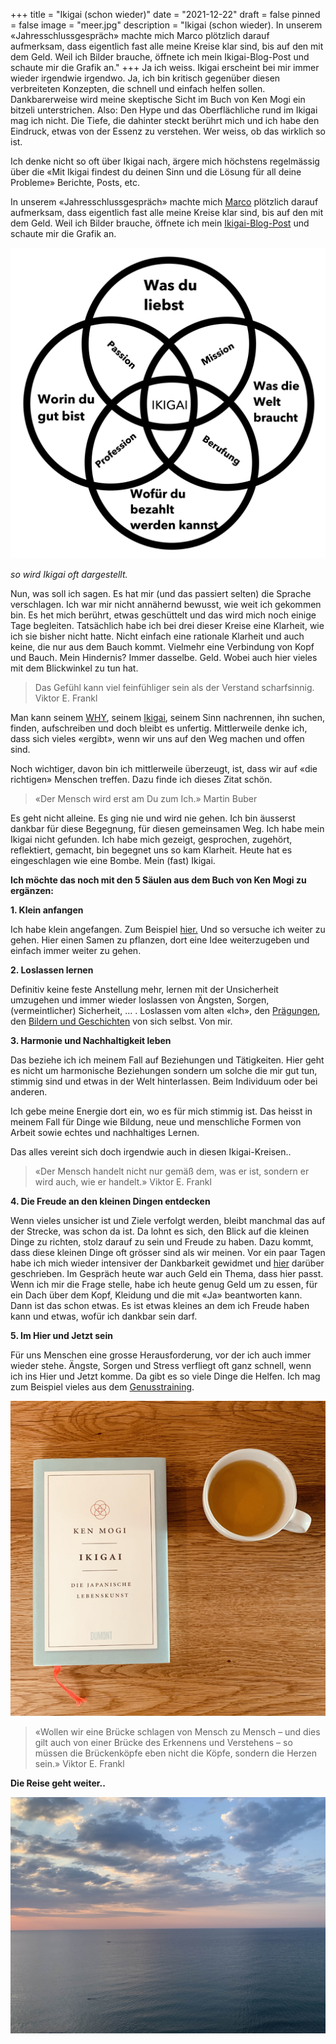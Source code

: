 +++
title = "Ikigai (schon wieder)"
date = "2021-12-22"
draft = false
pinned = false
image = "meer.jpg"
description = "Ikigai (schon wieder). In unserem «Jahresschlussgespräch» machte mich Marco plötzlich darauf aufmerksam, dass eigentlich fast alle meine Kreise klar sind, bis auf den mit dem Geld. Weil ich Bilder brauche, öffnete ich mein Ikigai-Blog-Post und schaute mir die Grafik an."
+++
Ja ich weiss. Ikigai erscheint bei mir immer wieder irgendwie irgendwo. Ja, ich bin kritisch gegenüber diesen verbreiteten Konzepten, die schnell und einfach helfen sollen. Dankbarerweise wird meine skeptische Sicht im Buch von Ken Mogi ein bitzeli unterstrichen. Also: Den Hype und das Oberflächliche rund im Ikigai mag ich nicht. Die Tiefe, die dahinter steckt berührt mich und ich habe den Eindruck, etwas von der Essenz zu verstehen. Wer weiss, ob das wirklich so ist. 

Ich denke nicht so oft über Ikigai nach, ärgere mich höchstens regelmässig über die «Mit Ikigai findest du deinen Sinn und die Lösung für all deine Probleme» Berichte, Posts, etc. 

In unserem «Jahresschlussgespräch» machte mich [Marco](https://www.marcojakob.blog) plötzlich darauf aufmerksam, dass eigentlich fast alle meine Kreise klar sind, bis auf den mit dem Geld. Weil ich Bilder brauche, öffnete ich mein [Ikigai-Blog-Post](https://www.zukunftshelden.ch/post/ikigai-die-japanische-lebenskunst) und schaute mir die Grafik an. 

![](mo-gliches-ikigai_ikigai.png)

*so wird Ikigai oft dargestellt.* 

Nun, was soll ich sagen. Es hat mir (und das passiert selten) die Sprache verschlagen. Ich war mir nicht annähernd bewusst, wie weit ich gekommen bin. Es het mich berührt, etwas geschüttelt und das wird mich noch einige Tage begleiten. Tatsächlich habe ich bei drei dieser Kreise eine Klarheit, wie ich sie bisher nicht hatte. Nicht einfach eine rationale Klarheit und auch keine, die nur aus dem Bauch kommt. Vielmehr eine Verbindung von Kopf und Bauch. Mein Hindernis? Immer dasselbe. Geld. Wobei auch hier vieles mit dem Blickwinkel zu tun hat. 

> Das Gefühl kann viel feinfühliger sein als der Verstand scharfsinnig. Viktor E. Frankl

Man kann seinem [WHY](https://www.zukunftshelden.ch/post/deinwarum), seinem [Ikigai](https://www.zukunftshelden.ch/post/ikigai-die-japanische-lebenskunst), seinem Sinn nachrennen, ihn suchen, finden, aufschreiben und doch bleibt es unfertig. Mittlerweile denke ich, dass sich vieles «ergibt», wenn wir uns auf den Weg machen und offen sind. 

Noch wichtiger, davon bin ich mittlerweile überzeugt, ist, dass wir auf «die richtigen» Menschen treffen. Dazu finde ich dieses Zitat schön.

> «Der Mensch wird erst am Du zum Ich.» Martin Buber

Es geht nicht alleine. Es ging nie und wird nie gehen. Ich bin äusserst dankbar für diese Begegnung, für diesen gemeinsamen Weg. Ich habe mein Ikigai nicht gefunden. Ich habe mich gezeigt, gesprochen, zugehört, reflektiert, gemacht, bin begegnet uns so kam Klarheit. Heute hat es eingeschlagen wie eine Bombe. Mein (fast) Ikigai. 

**Ich möchte das noch mit den 5 Säulen aus dem Buch von Ken Mogi zu ergänzen:**

**1. Klein anfangen**

Ich habe klein angefangen. Zum Beispiel [hier.](https://entwicklungsfreiraum.podigee.io/1-klein-anfangen) Und so versuche ich weiter zu gehen. Hier einen Samen zu pflanzen, dort eine Idee weiterzugeben und einfach immer weiter zu gehen. 

**2. Loslassen lernen**

Definitiv keine feste Anstellung mehr, lernen mit der Unsicherheit umzugehen und immer wieder loslassen von Ängsten, Sorgen, (vermeintlicher) Sicherheit, ... . Loslassen vom alten «Ich», den [Prägungen](https://www.bensblog.ch/scheiss-pragungen/), den [Bildern und Geschichten](https://www.bensblog.ch/lesen/) von sich selbst. Von mir.

**3. Harmonie und Nachhaltigkeit leben**

Das beziehe ich ich meinem Fall auf Beziehungen und Tätigkeiten. Hier geht es nicht um harmonische Beziehungen sondern um solche die mir gut tun, stimmig sind und etwas in der Welt hinterlassen. Beim Individuum oder bei anderen. 

Ich gebe meine Energie dort ein, wo es für mich stimmig ist. Das heisst in meinem Fall für Dinge wie Bildung, neue und menschliche Formen von Arbeit sowie echtes und nachhaltiges Lernen.

Das alles vereint sich doch irgendwie auch in diesen Ikigai-Kreisen.. 

> «Der Mensch handelt nicht nur gemäß dem, was er ist, sondern er wird auch, wie er handelt.» Viktor E. Frankl

**4. Die Freude an den kleinen Dingen entdecken**

Wenn vieles unsicher ist und Ziele verfolgt werden, bleibt manchmal das auf der Strecke, was schon da ist. Da lohnt es sich, den Blick auf die kleinen Dinge zu richten, stolz darauf zu sein und Freude zu haben. Dazu kommt, dass diese kleinen Dinge oft grösser sind als wir meinen. Vor ein paar Tagen habe ich mich wieder intensiver der Dankbarkeit gewidmet und [hier](https://www.bensblog.ch/wenn-losungen-und-wege-vor-der-nase-liegen/) darüber geschrieben. Im Gespräch heute war auch Geld ein Thema, dass hier passt. Wenn ich mir die Frage stelle, habe ich heute genug Geld um zu essen, für ein Dach über dem Kopf, Kleidung und die mit «Ja» beantworten kann. Dann ist das schon etwas. Es ist etwas kleines an dem ich Freude haben kann und etwas, wofür ich dankbar sein darf. 

**5. Im Hier und Jetzt sein**

Für uns Menschen eine grosse Herausforderung, vor der ich auch immer wieder stehe. Ängste, Sorgen und Stress verfliegt oft ganz schnell, wenn ich ins Hier und Jetzt komme. Da gibt es so viele Dinge die Helfen. Ich mag zum Beispiel vieles aus dem [Genusstraining](https://bensgenusstraining.jimdofree.com/).

![](ikigai-ken-mogi.jpg)

> «Wollen wir eine Brücke schlagen von Mensch zu Mensch – und dies gilt auch von einer Brücke des Erkennens und Verstehens – so müssen die Brückenköpfe eben nicht die Köpfe, sondern die Herzen sein.» Viktor E. Frankl



**Die Reise geht weiter..**

![](meer.jpg)